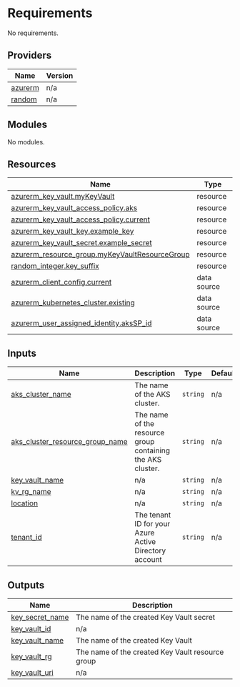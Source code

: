 <!-- BEGIN_TF_DOCS -->
# Requirements

No requirements.

## Providers

| Name | Version |
|------|---------|
| <a name="provider_azurerm"></a> [azurerm](#provider\_azurerm) | n/a |
| <a name="provider_random"></a> [random](#provider\_random) | n/a |

## Modules

No modules.

## Resources

| Name | Type |
|------|------|
| [azurerm_key_vault.myKeyVault](https://registry.terraform.io/providers/hashicorp/azurerm/latest/docs/resources/key_vault) | resource |
| [azurerm_key_vault_access_policy.aks](https://registry.terraform.io/providers/hashicorp/azurerm/latest/docs/resources/key_vault_access_policy) | resource |
| [azurerm_key_vault_access_policy.current](https://registry.terraform.io/providers/hashicorp/azurerm/latest/docs/resources/key_vault_access_policy) | resource |
| [azurerm_key_vault_key.example_key](https://registry.terraform.io/providers/hashicorp/azurerm/latest/docs/resources/key_vault_key) | resource |
| [azurerm_key_vault_secret.example_secret](https://registry.terraform.io/providers/hashicorp/azurerm/latest/docs/resources/key_vault_secret) | resource |
| [azurerm_resource_group.myKeyVaultResourceGroup](https://registry.terraform.io/providers/hashicorp/azurerm/latest/docs/resources/resource_group) | resource |
| [random_integer.key_suffix](https://registry.terraform.io/providers/hashicorp/random/latest/docs/resources/integer) | resource |
| [azurerm_client_config.current](https://registry.terraform.io/providers/hashicorp/azurerm/latest/docs/data-sources/client_config) | data source |
| [azurerm_kubernetes_cluster.existing](https://registry.terraform.io/providers/hashicorp/azurerm/latest/docs/data-sources/kubernetes_cluster) | data source |
| [azurerm_user_assigned_identity.aksSP_id](https://registry.terraform.io/providers/hashicorp/azurerm/latest/docs/data-sources/user_assigned_identity) | data source |

## Inputs

| Name | Description | Type | Default | Required |
|------|-------------|------|---------|:--------:|
| <a name="input_aks_cluster_name"></a> [aks\_cluster\_name](#input\_aks\_cluster\_name) | The name of the AKS cluster. | `string` | n/a | yes |
| <a name="input_aks_cluster_resource_group_name"></a> [aks\_cluster\_resource\_group\_name](#input\_aks\_cluster\_resource\_group\_name) | The name of the resource group containing the AKS cluster. | `string` | n/a | yes |
| <a name="input_key_vault_name"></a> [key\_vault\_name](#input\_key\_vault\_name) | n/a | `string` | n/a | yes |
| <a name="input_kv_rg_name"></a> [kv\_rg\_name](#input\_kv\_rg\_name) | n/a | `string` | n/a | yes |
| <a name="input_location"></a> [location](#input\_location) | n/a | `string` | n/a | yes |
| <a name="input_tenant_id"></a> [tenant\_id](#input\_tenant\_id) | The tenant ID for your Azure Active Directory account | `string` | n/a | yes |

## Outputs

| Name | Description |
|------|-------------|
| <a name="output_key_secret_name"></a> [key\_secret\_name](#output\_key\_secret\_name) | The name of the created Key Vault secret |
| <a name="output_key_vault_id"></a> [key\_vault\_id](#output\_key\_vault\_id) | n/a |
| <a name="output_key_vault_name"></a> [key\_vault\_name](#output\_key\_vault\_name) | The name of the created Key Vault |
| <a name="output_key_vault_rg"></a> [key\_vault\_rg](#output\_key\_vault\_rg) | The name of the created Key Vault resource group |
| <a name="output_key_vault_uri"></a> [key\_vault\_uri](#output\_key\_vault\_uri) | n/a |
<!-- END_TF_DOCS -->